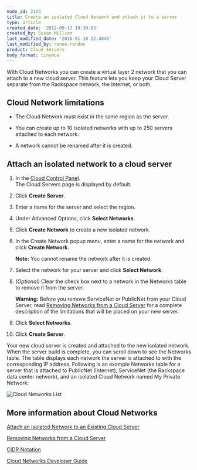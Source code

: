 ```yaml
---
node_id: 2163
title: Create an isolated Cloud Network and attach it to a server
type: article
created_date: '2012-09-17 19:30:03'
created_by: Susan Million
last_modified_date: '2016-01-10 22:4845'
last_modified_by: renee.rendon
product: Cloud Servers
body_format: tinymce
---
```


With Cloud Networks you can create a virtual layer 2 network that you
can attach to a new cloud server. This feature lets you keep your Cloud
Server separate from the Rackspace network, the Internet, or both.

Cloud Network limitations
-------------------------

-   The Cloud Network must exist in the same region as the server.

-   You can create up to 10 isolated networks with up to 250 servers
    attached to each network.

-   A network cannot be renamed after it is created.

Attach an isolated network to a cloud server
--------------------------------------------

1.  In the [Cloud Control Panel](https://mycloud.rackspace.com).<br>
     The Cloud Servers page is displayed by default.

2.  Click **Create Server**.

3.  Enter a name for the server and select the region.

4.  Under Advanced Options, click **Select Networks**.

5.  Click **Create Network** to create a new isolated network.

6.  In the Create Network popup menu, enter a name for the network and
    click **Create Network**.

    **Note:** You cannot rename the network after it is created.

7.  Select the network for your server and click **Select Network**.

8.  *(Optional)* Clear the check box next to a network in the Networks
    table to remove it from the server.

    **Warning:** Before you remove ServiceNet or PublicNet from your
    Cloud Server, read [Removing Networks from a Cloud
    Server](http://www.rackspace.com/knowledge_center/article/removing-networks-from-a-cloud-server "Disabling Networks from a Cloud Server")
    for a complete description of the limitations that will be placed on
    your new server.

9.  Click **Select Networks**.
10. Click **Create Server**.

Your new cloud server is created and attached to the new isolated
network. When the server build is complete, you can scroll down to see
the Networks table. The table displays each network the server is
attached to with the corresponding IP address. Following is an example
Networks table for a server that is attached to PublicNet (Internet),
ServiceNet (the Rackspace data center network), and an isolated Cloud
Network named My Private Network: 

![Cloud Networks
List](http://www.rackspace.com/knowledge_center/sites/default/files/field/image/Cloud%20Networks%20List.png)

More information about Cloud Networks
-------------------------------------

[Attach an Isolated Network to an Existing Cloud
Server](http://www.rackspace.com/knowledge_center/article/attach-an-existing-cloud-server-to-a-cloud-network "Attach an Isolated Network to an Existing Cloud Server")

[Removing Networks from a Cloud
Server](http://www.rackspace.com/knowledge_center/article/rmoving-networks-from-a-cloud-server "Removing Networks from a Cloud Server")

[CIDR
Notation](http://www.rackspace.com/knowledge_center/article/using-cidr-notation-in-cloud-networks "CIDR Notation")

[Cloud Networks Developer Guide](https://developer.rackspace.com/docs/)

 

